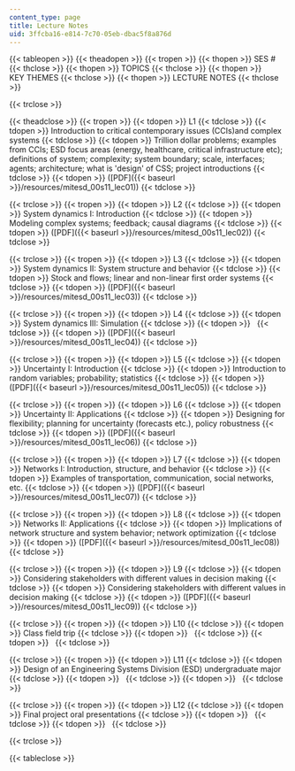 ```yaml
---
content_type: page
title: Lecture Notes
uid: 3ffcba16-e814-7c70-05eb-dbac5f8a876d
---
```


{{< tableopen >}}
{{< theadopen >}}
{{< tropen >}}
{{< thopen >}}
SES #
{{< thclose >}}
{{< thopen >}}
TOPICS
{{< thclose >}}
{{< thopen >}}
KEY THEMES
{{< thclose >}}
{{< thopen >}}
LECTURE NOTES
{{< thclose >}}

{{< trclose >}}

{{< theadclose >}}
{{< tropen >}}
{{< tdopen >}}
L1
{{< tdclose >}}
{{< tdopen >}}
Introduction to critical contemporary issues (CCIs)and complex systems
{{< tdclose >}}
{{< tdopen >}}
Trillion dollar problems; examples from CCIs; ESD focus areas (energy, healthcare, critical infrastructure etc); definitions of system; complexity; system boundary; scale, interfaces; agents; architecture; what is 'design' of CSS; project introductions
{{< tdclose >}}
{{< tdopen >}}
([PDF]({{< baseurl >}}/resources/mitesd_00s11_lec01))
{{< tdclose >}}

{{< trclose >}}
{{< tropen >}}
{{< tdopen >}}
L2
{{< tdclose >}}
{{< tdopen >}}
System dynamics I: Introduction
{{< tdclose >}}
{{< tdopen >}}
Modeling complex systems; feedback; causal diagrams
{{< tdclose >}}
{{< tdopen >}}
([PDF]({{< baseurl >}}/resources/mitesd_00s11_lec02))
{{< tdclose >}}

{{< trclose >}}
{{< tropen >}}
{{< tdopen >}}
L3
{{< tdclose >}}
{{< tdopen >}}
System dynamics II: System structure and behavior
{{< tdclose >}}
{{< tdopen >}}
Stock and flows; linear and non-linear first order systems
{{< tdclose >}}
{{< tdopen >}}
([PDF]({{< baseurl >}}/resources/mitesd_00s11_lec03))
{{< tdclose >}}

{{< trclose >}}
{{< tropen >}}
{{< tdopen >}}
L4
{{< tdclose >}}
{{< tdopen >}}
System dynamics III: Simulation
{{< tdclose >}}
{{< tdopen >}}
 
{{< tdclose >}}
{{< tdopen >}}
([PDF]({{< baseurl >}}/resources/mitesd_00s11_lec04))
{{< tdclose >}}

{{< trclose >}}
{{< tropen >}}
{{< tdopen >}}
L5
{{< tdclose >}}
{{< tdopen >}}
Uncertainty I: Introduction
{{< tdclose >}}
{{< tdopen >}}
Introduction to random variables; probability; statistics
{{< tdclose >}}
{{< tdopen >}}
([PDF]({{< baseurl >}}/resources/mitesd_00s11_lec05))
{{< tdclose >}}

{{< trclose >}}
{{< tropen >}}
{{< tdopen >}}
L6
{{< tdclose >}}
{{< tdopen >}}
Uncertainty II: Applications
{{< tdclose >}}
{{< tdopen >}}
Designing for flexibility; planning for uncertainty (forecasts etc.), policy robustness
{{< tdclose >}}
{{< tdopen >}}
([PDF]({{< baseurl >}}/resources/mitesd_00s11_lec06))
{{< tdclose >}}

{{< trclose >}}
{{< tropen >}}
{{< tdopen >}}
L7
{{< tdclose >}}
{{< tdopen >}}
Networks I: Introduction, structure, and behavior
{{< tdclose >}}
{{< tdopen >}}
Examples of transportation, communication, social networks, etc.
{{< tdclose >}}
{{< tdopen >}}
([PDF]({{< baseurl >}}/resources/mitesd_00s11_lec07))
{{< tdclose >}}

{{< trclose >}}
{{< tropen >}}
{{< tdopen >}}
L8
{{< tdclose >}}
{{< tdopen >}}
Networks II: Applications
{{< tdclose >}}
{{< tdopen >}}
Implications of network structure and system behavior; network optimization
{{< tdclose >}}
{{< tdopen >}}
([PDF]({{< baseurl >}}/resources/mitesd_00s11_lec08))
{{< tdclose >}}

{{< trclose >}}
{{< tropen >}}
{{< tdopen >}}
L9
{{< tdclose >}}
{{< tdopen >}}
Considering stakeholders with different values in decision making
{{< tdclose >}}
{{< tdopen >}}
Considering stakeholders with different values in decision making
{{< tdclose >}}
{{< tdopen >}}
([PDF]({{< baseurl >}}/resources/mitesd_00s11_lec09))
{{< tdclose >}}

{{< trclose >}}
{{< tropen >}}
{{< tdopen >}}
L10
{{< tdclose >}}
{{< tdopen >}}
Class field trip
{{< tdclose >}}
{{< tdopen >}}
 
{{< tdclose >}}
{{< tdopen >}}
 
{{< tdclose >}}

{{< trclose >}}
{{< tropen >}}
{{< tdopen >}}
L11
{{< tdclose >}}
{{< tdopen >}}
Design of an Engineering Systems Division (ESD) undergraduate major
{{< tdclose >}}
{{< tdopen >}}
 
{{< tdclose >}}
{{< tdopen >}}
 
{{< tdclose >}}

{{< trclose >}}
{{< tropen >}}
{{< tdopen >}}
L12
{{< tdclose >}}
{{< tdopen >}}
Final project oral presentations
{{< tdclose >}}
{{< tdopen >}}
 
{{< tdclose >}}
{{< tdopen >}}
 
{{< tdclose >}}

{{< trclose >}}

{{< tableclose >}}